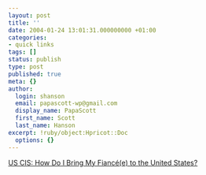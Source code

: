 ```yaml
---
layout: post
title: ''
date: 2004-01-24 13:01:31.000000000 +01:00
categories:
- quick links
tags: []
status: publish
type: post
published: true
meta: {}
author:
  login: shanson
  email: papascott-wp@gmail.com
  display_name: PapaScott
  first_name: Scott
  last_name: Hanson
excerpt: !ruby/object:Hpricot::Doc
  options: {}
---
```

<p><a title="It's more complicated than when I did it" href="http://uscis.gov/graphics/howdoi/fiance.htm">US CIS: How Do I Bring My Fiancé(e) to the United States?</a></p>
